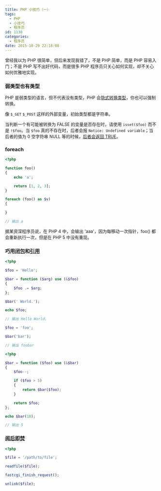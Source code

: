```yaml
---
title: PHP 小技巧（一）
tags:
  - PHP
  - 小技巧
  - 程序员
id: 1138
categories:
  - 程序员
date: 2015-10-29 22:18:08
---
```


曾经我以为 PHP 很简单，但后来发现我错了，不是 PHP 简单，而是 PHP 容易入门；不是 PHP 写不出好代码，而是很多 PHP 程序员只关心如何实现，却不关心如何优雅地实现。


### 弱类型也有类型

PHP 是弱类型的语言，但不代表没有类型，PHP 会[隐式转换类型][1]，你也可以强制转换。

像 `$_GET` `$_POST` 这样的外部变量，初始类型都是字符串。

当判断一个有可能被转换为 FALSE 的变量是否存在时，请使用 `isset($foo)` 而不是 `!$foo`。当 `$foo` 真的不存在时，后者会报 `Notice: Undefined variable`；当后者的值为 0 空字符串 NULL 等的时候，[后者会返回 TRUE][2]。


### foreach

```php
<?php

function foo()
{
    echo 'a';

    return [1, 2, 3];
}

foreach (foo() as $v)
{

}

// 输出 a
```

据某资深程序员说，在 PHP 4 中，会输出 'aaa'，因为每移动一次指针，foo() 都会重新执行一次，但是在 PHP 5 中没有重现。


### 巧用[闭包][3]和[引用][4]

```php
<?php

$foo = 'Hello';

$bar = function ($arg) use (&$foo)
{
    $foo .= $arg;
};

$bar(' World.');

echo $foo;

// 输出 Hello World.

$foo = 'foo';

$bar('bar');

// 输出 foobar
```

```php
<?php

$bar = function ($foo) use (&$bar)
{
    $foo--;

    if ($foo > 5)
    {
        return $bar($foo);
    }

    return $foo;
};

echo $bar(10);

// 输出 5
```


### [阅后即焚][5]

```php
<?php

$file = '/path/to/file';

readfile($file);

fastcgi_finish_request();

unlink($file);
```


[1]: http://cn2.php.net/manual/zh/language.types.type-juggling.php "类型转换的判别"
[2]: http://cn2.php.net/manual/zh/language.types.boolean.php#language.types.boolean.casting "转换为布尔值"
[3]: http://cn2.php.net/manual/zh/functions.anonymous.php "匿名函数"
[4]: http://cn2.php.net/manual/zh/language.references.php "引用的解释"
[5]: http://cn2.php.net/manual/zh/function.fastcgi-finish-request.php "fastcgi_finish_request"